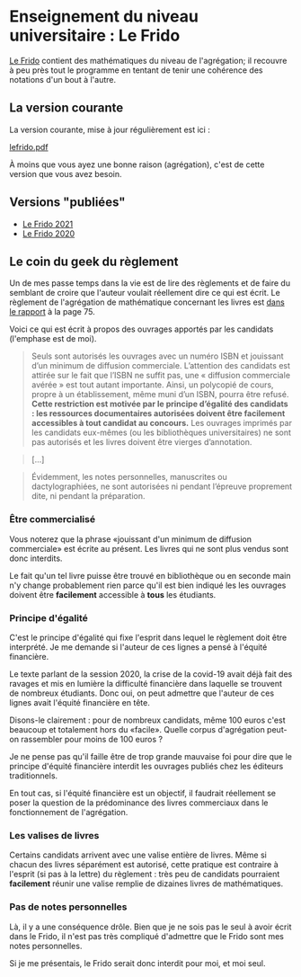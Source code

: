 
# Enseignement du niveau universitaire : Le Frido

[Le Frido](pdf/lefrido.pdf) contient des mathématiques du niveau de l'agrégation; il recouvre à peu près tout le programme en tentant de tenir une cohérence des notations d'un bout à l'autre.

## La version courante

La version courante, mise à jour régulièrement est ici : 

[lefrido.pdf](pdf/lefrido.pdf)

À moins que vous ayez une bonne raison (agrégation), c'est de cette version que vous avez besoin.

## Versions "publiées"

- [Le Frido 2021](frido_2021.html)
- [Le Frido 2020](frido_2020.html)


## Le coin du geek du règlement

Un de mes passe temps dans la vie est de lire des règlements et de faire du semblant de croire que l'auteur voulait réellement dire ce qui est écrit. Le règlement de l'agrégation de mathématique concernant les livres est [dans le rapport](https://agreg.org/data/uploads/rapports/rapport2020.pdf) à la page 75.

Voici ce qui est écrit à propos des ouvrages apportés par les candidats (l'emphase est de moi).

>Seuls sont autorisés les ouvrages avec un numéro ISBN et jouissant d’un minimum de diffusion commerciale. L’attention des candidats est attirée sur le fait que l’ISBN ne suffit pas, une « diffusion commerciale avérée » est tout autant importante. Ainsi, un polycopié de cours, propre à un établissement, même muni d’un ISBN, pourra être refusé. **Cette restriction est motivée par le principe d’égalité des candidats : les ressources documentaires autorisées doivent être facilement accessibles à tout candidat au concours.** Les ouvrages imprimés par les candidats eux-mêmes (ou les bibliothèques universitaires) ne sont pas autorisés et les livres doivent être vierges d’annotation. 

> [...]

>Évidemment, les notes personnelles, manuscrites ou dactylographiées, ne sont autorisées ni pendant l’épreuve proprement dite, ni pendant la préparation. 

### Être commercialisé

Vous noterez que la phrase «jouissant d'un minimum de diffusion commerciale» est écrite au présent.
Les livres qui ne sont plus vendus sont donc interdits.

Le fait qu'un tel livre puisse être trouvé en bibliothèque ou en seconde main n'y change probablement rien parce qu'il est bien indiqué les les ouvrages doivent être **facilement** accessible à **tous** les étudiants.

### Principe d'égalité

C'est le principe d'égalité qui fixe l'esprit dans lequel le règlement doit être interprété. Je me demande si l'auteur de ces lignes a pensé à l'équité financière. 

Le texte parlant de la session 2020, la crise de la covid-19 avait déjà fait des ravages et mis en lumière la difficulté financière dans laquelle se trouvent de nombreux étudiants. Donc oui, on peut admettre que l'auteur de ces lignes avait l'équité financière en tête.

Disons-le clairement : pour de nombreux candidats, même 100 euros c'est beaucoup et totalement hors du «facile». Quelle corpus d'agrégation peut-on rassembler pour moins de 100 euros ?

Je ne pense pas qu'il faille être de trop grande mauvaise foi pour dire que le principe d'équité financière interdit les ouvrages publiés chez les éditeurs traditionnels.

En tout cas, si l'équité financière est un objectif, il faudrait réellement se poser la question de la prédominance des livres commerciaux dans le fonctionnement de l'agrégation.

### Les valises de livres

Certains candidats arrivent avec une valise entière de livres. Même si chacun des livres séparément est autorisé, cette pratique est contraire à l'esprit (si pas à la lettre) du règlement : très peu de candidats pourraient **facilement** réunir une valise remplie de dizaines livres de mathématiques.

### Pas de notes personnelles

Là, il y a une conséquence drôle. Bien que je ne sois pas le seul à avoir écrit dans le Frido, il n'est pas très compliqué d'admettre que le Frido sont mes notes personnelles.

Si je me présentais, le Frido serait donc interdit pour moi, et moi seul.
